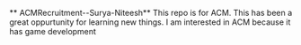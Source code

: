 ** ACMRecruitment--Surya-Niteesh**
This repo is for ACM.
This has been a great oppurtunity for learning new things.
I am interested in ACM because it has game development
